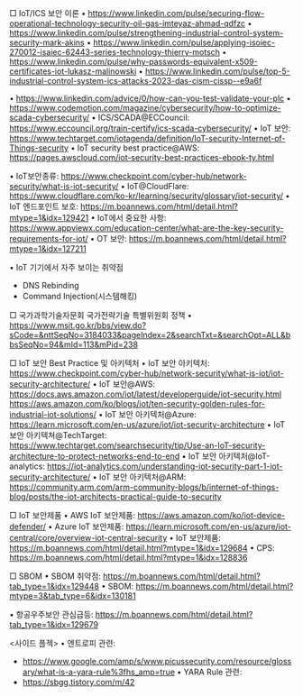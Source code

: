 □ IoT/ICS 보안 이론
• https://www.linkedin.com/pulse/securing-flow-operational-technology-security-oil-gas-imteyaz-ahmad-qdfzc
• https://www.linkedin.com/pulse/strengthening-industrial-control-system-security-mark-akins
• https://www.linkedin.com/pulse/applying-isoiec-270012-isaiec-62443-series-technology-thierry-motsch
• https://www.linkedin.com/pulse/why-passwords-equivalent-x509-certificates-iot-lukasz-malinowski
• https://www.linkedin.com/pulse/top-5-industrial-control-system-ics-attacks-2023-das-cism-cissp--e9a6f

• https://www.linkedin.com/advice/0/how-can-you-test-validate-your-plc
• https://www.codemotion.com/magazine/cybersecurity/how-to-optimize-scada-cybersecurity/
• ICS/SCADA@ECCouncil: https://www.eccouncil.org/train-certify/ics-scada-cybersecurity/
• IoT 보안: https://www.techtarget.com/iotagenda/definition/IoT-security-Internet-of-Things-security
• IoT security best practice@AWS: https://pages.awscloud.com/iot-security-best-practices-ebook-ty.html

• IoT보안종류: https://www.checkpoint.com/cyber-hub/network-security/what-is-iot-security/
• IoT@CloudFlare: https://www.cloudflare.com/ko-kr/learning/security/glossary/iot-security/
• IoT 엔드포인트 보호: https://m.boannews.com/html/detail.html?mtype=1&idx=129421
• IoT에서 중요한 사항: https://www.appviewx.com/education-center/what-are-the-key-security-requirements-for-iot/
• OT 보안: https://m.boannews.com/html/detail.html?mtype=1&idx=127211

• IoT 기기에서 자주 보이는 취약점
- DNS Rebinding
- Command Injection(시스템해킹)


□ 국가과학기술자문회 국가전략기술 특별위원회 정책
• https://www.msit.go.kr/bbs/view.do?sCode=&nttSeqNo=3184033&pageIndex=2&searchTxt=&searchOpt=ALL&bbsSeqNo=94&mId=113&mPid=238



□ IoT 보안 Best Practice 및 아키텍처
• IoT 보안 아키텍처: https://www.checkpoint.com/cyber-hub/network-security/what-is-iot/iot-security-architecture/
• IoT 보안@AWS: https://docs.aws.amazon.com/iot/latest/developerguide/iot-security.html
               https://aws.amazon.com/ko/blogs/iot/ten-security-golden-rules-for-industrial-iot-solutions/
• IoT 보안 아키텍처@Azure: https://learn.microsoft.com/en-us/azure/iot/iot-security-architecture
• IoT 보안 아키텍쳐@TechTarget: https://www.techtarget.com/searchsecurity/tip/Use-an-IoT-security-architecture-to-protect-networks-end-to-end
• IoT 보안 아키텍처@IoT-analytics: https://iot-analytics.com/understanding-iot-security-part-1-iot-security-architecture/
• IoT 보안 아키텍처@ARM: https://community.arm.com/arm-community-blogs/b/internet-of-things-blog/posts/the-iot-architects-practical-guide-to-security


□ IoT 보안제품
• AWS IoT 보안제품: https://aws.amazon.com/ko/iot-device-defender/
• Azure IoT 보안제품: https://learn.microsoft.com/en-us/azure/iot-central/core/overview-iot-central-security
• IoT 보안제품: https://m.boannews.com/html/detail.html?mtype=1&idx=129684
• CPS: https://m.boannews.com/html/detail.html?mtype=1&idx=128836


□ SBOM
• SBOM 취약점: https://m.boannews.com/html/detail.html?tab_type=1&idx=129448
• SBOM: https://m.boannews.com/html/detail.html?mtype=3&tab_type=6&idx=130181


• 항공우주보안 관심급등: https://m.boannews.com/html/detail.html?tab_type=1&idx=129679


<사이드 플젝>
• 엔트로피 관련:
- https://www.google.com/amp/s/www.picussecurity.com/resource/glossary/what-is-a-yara-rule%3fhs_amp=true
• YARA Rule 관련:
- https://sbgg.tistory.com/m/42